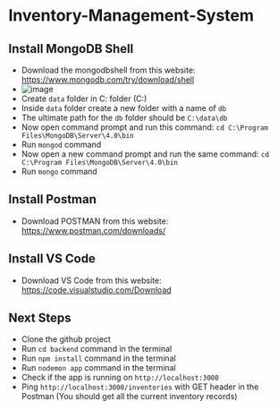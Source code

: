# Inventory-Management-System

## Install MongoDB Shell

- Download the mongodbshell from this website: https://www.mongodb.com/try/download/shell
- ![image](https://user-images.githubusercontent.com/43282559/146696780-7af3ccc8-2fab-44f2-8b02-471e6757b041.png)
- Create `data` folder in C: folder (C:\)
- Inside `data` folder create a new folder with a name of `db`
- The ultimate path for the `db` folder should be `C:\data\db`
- Now open command prompt and run this command: `cd C:\Program Files\MongoDB\Server\4.0\bin`
- Run `mongod` command 
- Now open a new command prompt and run the same command: `cd C:\Program Files\MongoDB\Server\4.0\bin`
- Run `mongo` command

## Install Postman

- Download POSTMAN from this website: https://www.postman.com/downloads/

## Install VS Code

- Download VS Code from this website: https://code.visualstudio.com/Download

## Next Steps

- Clone the github project
- Run `cd backend` command in the terminal
- Run `npm install` command in the terminal
- Run `nodemon app` command in the terminal
- Check if the app is running on `http://localhost:3000` 
- Ping `http://localhost:3000/inventories` with GET header in the Postman (You should get all the current inventory records)



